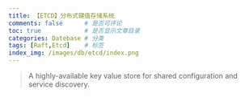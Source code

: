 ```yaml
---
title: 【ETCD】分布式键值存储系统
comments: false      # 是否可评论
toc: true            # 是否显示文章目录
categories: Datebase # 分类
tags: [Raft,Etcd]    # 标签 
index_img: /images/db/etcd/index.png
---
```


> A highly-available key value store for shared configuration and service discovery.<!-- more --> 

